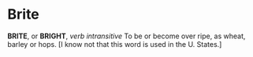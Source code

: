 # Brite

**BRITE**, or **BRIGHT**, _verb intransitive_ To be or become over ripe, as wheat, barley or hops. \[I know not that this word is used in the U. States.\]